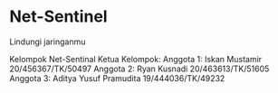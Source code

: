 # Net-Sentinel
Lindungi jaringanmu

Kelompok Net-Sentinal
Ketua Kelompok:
Anggota 1: Iskan Mustamir 20/456367/TK/50497
Anggota 2: Ryan Kusnadi 20/463613/TK/51605
Anggota 3: Aditya Yusuf Pramudita 19/444036/TK/49232
